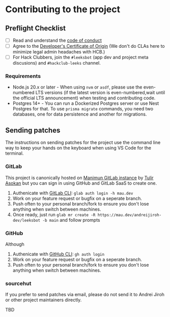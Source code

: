 # Contributing to the project

## Preflight Checklist

* [ ] Read and understand the [code of conduct](./CODE_OF_CONDUCT.md)
* [ ] Agree to the [Developer's Certificate of Origin](https://developercertificate.org/) (We don't do CLAs here to minimize legal admin headaches with HCB.)
* [ ] For Hack Clubbers, join the `#leeksbot` (app dev and project meta discusions) and `#hackclub-leeks` channel.

### Requirements

* Node.js 20.x or later - When using `nvm` or `asdf`, please use the even-numbered LTS versions
(if the latest version is even-numbered,wait until the official LTS announcement)
when testing and contributing code.
* Postgres 14+ - You can run a Dockerized Postgres server or use Nest Postgres for that.
To use `prisma migrate` commands, you need two databases, one for data persistence and another for migrations.

## Sending patches

The instructions on sending patches for the project use the command line way
to keep your hands on the keyboard when using VS Code for the terminal.

### GitLab

This project is canonically hosted on [Manimun GitLab instance] by [Tulir Asokan]
but you can sign in using GitHub and GitLab SaaS to create one.

1. Authenicate with [GitLab CLI]: `glab auth login -h mau.dev`
2. Work on your feature request or bugfix on a seperate branch.
3. Push often to your personal branch/fork to ensure you don't lose anything when
switch between machines.
4. Once ready, just run `glab mr create -R https://mau.dev/andreijiroh-dev/leeksbot -b main`
and follow prompts

[GitLab CLI]: https://gitlab.com/gitlab-org/cli
[Manimun GitLab instance]: https://mau.dev/andreijiroh-dev/leeksbot
[Tulir Asokan]: https://github.com/tulir

### GitHub

Although

1. Authenicate with [GitHub CLI]: `gh auth login`
2. Work on your feature request or bugfix on a seperate branch.
3. Push often to your personal branch/fork to ensure you don't lose anything when
switch between machines.

[GitHub CLI]: https://cli.github.com

### sourcehut

If you prefer to send patches via email, please do not send it to Andrei Jiroh
or other project maintainers directly.

TBD
